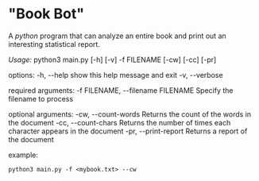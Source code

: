 # "Book Bot"

A _python_ program that can analyze an entire book and print out an interesting statistical report.

_Usage:_ python3 main.py [-h] [-v] -f FILENAME [-cw] [-cc] [-pr]

options:
-h, --help show this help message and exit
-v, --verbose

required arguments:
-f FILENAME, --filename FILENAME
Specify the filename to process

optional arguments:
-cw, --count-words Returns the count of the words in the document
-cc, --count-chars Returns the number of times each character appears in the document
-pr, --print-report Returns a report of the document

example:

```shell
python3 main.py -f <mybook.txt> --cw
```
